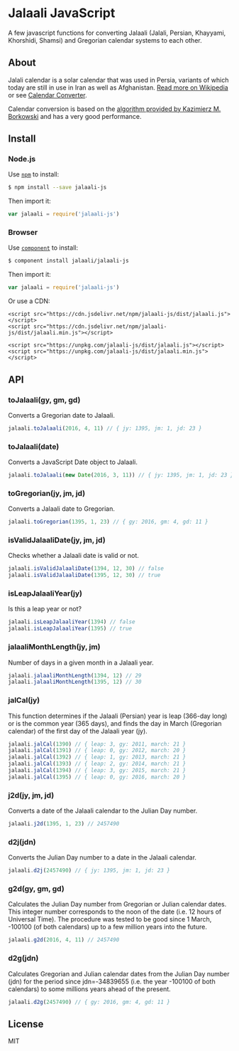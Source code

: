 # Jalaali JavaScript

A few javascript functions for converting Jalaali (Jalali, Persian, Khayyami, Khorshidi, Shamsi) and Gregorian calendar systems to each other.

## About

Jalali calendar is a solar calendar that was used in Persia, variants of which today are still in use in Iran as well as Afghanistan. [Read more on Wikipedia](http://en.wikipedia.org/wiki/Jalali_calendar) or see [Calendar Converter](http://www.fourmilab.ch/documents/calendar/).

Calendar conversion is based on the [algorithm provided by Kazimierz M. Borkowski](http://www.astro.uni.torun.pl/~kb/Papers/EMP/PersianC-EMP.htm) and has a very good performance.

## Install

### Node.js

Use [`npm`](https://npmjs.org) to install:

```sh
$ npm install --save jalaali-js
```

Then import it:

```js
var jalaali = require('jalaali-js')
```


### Browser

Use [`component`](https://github.com/component/component) to install:

```sh
$ component install jalaali/jalaali-js
```

Then import it:

```js
var jalaali = require('jalaali-js')
```

Or use a CDN:
```
<script src="https://cdn.jsdelivr.net/npm/jalaali-js/dist/jalaali.js"></script>
<script src="https://cdn.jsdelivr.net/npm/jalaali-js/dist/jalaali.min.js"></script>

<script src="https://unpkg.com/jalaali-js/dist/jalaali.js"></script>
<script src="https://unpkg.com/jalaali-js/dist/jalaali.min.js"></script>
```

## API

### toJalaali(gy, gm, gd)

Converts a Gregorian date to Jalaali.

```js
jalaali.toJalaali(2016, 4, 11) // { jy: 1395, jm: 1, jd: 23 }
```

### toJalaali(date)

Converts a JavaScript Date object to Jalaali.

```js
jalaali.toJalaali(new Date(2016, 3, 11)) // { jy: 1395, jm: 1, jd: 23 }
```

### toGregorian(jy, jm, jd)

Converts a Jalaali date to Gregorian.

```js
jalaali.toGregorian(1395, 1, 23) // { gy: 2016, gm: 4, gd: 11 }
```

### isValidJalaaliDate(jy, jm, jd)

Checks whether a Jalaali date is valid or not.

```js
jalaali.isValidJalaaliDate(1394, 12, 30) // false
jalaali.isValidJalaaliDate(1395, 12, 30) // true
```

### isLeapJalaaliYear(jy)

Is this a leap year or not?

```js
jalaali.isLeapJalaaliYear(1394) // false
jalaali.isLeapJalaaliYear(1395) // true
```

### jalaaliMonthLength(jy, jm)

Number of days in a given month in a Jalaali year.

```js
jalaali.jalaaliMonthLength(1394, 12) // 29
jalaali.jalaaliMonthLength(1395, 12) // 30
```

### jalCal(jy)

This function determines if the Jalaali (Persian) year is leap (366-day long) or is the common year (365 days), and finds the day in March (Gregorian calendar) of the first day of the Jalaali year (jy).

```js
jalaali.jalCal(1390) // { leap: 3, gy: 2011, march: 21 }
jalaali.jalCal(1391) // { leap: 0, gy: 2012, march: 20 }
jalaali.jalCal(1392) // { leap: 1, gy: 2013, march: 21 }
jalaali.jalCal(1393) // { leap: 2, gy: 2014, march: 21 }
jalaali.jalCal(1394) // { leap: 3, gy: 2015, march: 21 }
jalaali.jalCal(1395) // { leap: 0, gy: 2016, march: 20 }
```

### j2d(jy, jm, jd)

Converts a date of the Jalaali calendar to the Julian Day number.

```js
jalaali.j2d(1395, 1, 23) // 2457490
```

### d2j(jdn)

Converts the Julian Day number to a date in the Jalaali calendar.

```js
jalaali.d2j(2457490) // { jy: 1395, jm: 1, jd: 23 }
```

### g2d(gy, gm, gd)

Calculates the Julian Day number from Gregorian or Julian calendar dates. This integer number corresponds to the noon of the date (i.e. 12 hours of Universal Time). The procedure was tested to be good since 1 March, -100100 (of both calendars) up to a few million years into the future.

```js
jalaali.g2d(2016, 4, 11) // 2457490
```

### d2g(jdn)

Calculates Gregorian and Julian calendar dates from the Julian Day number (jdn) for the period since jdn=-34839655 (i.e. the year -100100 of both calendars) to some millions years ahead of the present.

```js
jalaali.d2g(2457490) // { gy: 2016, gm: 4, gd: 11 }
```

## License

MIT
